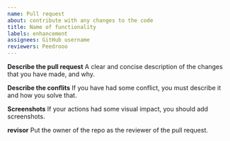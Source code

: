 ```yaml
---
name: Pull request
about: contribute with any changes to the code
title: Name of functionality 
labels: enhancement
assignees: GitHub username
reviewers: Peedrooo
---
```


**Describe the pull request**
A clear and concise description of the changes that you have made, and why.

**Describe the conflits**
If you have had some conflict, you must describe it and how you solve that.

**Screenshots** If your actions had some visual impact, you should add screenshots.

**revisor** Put the owner of the repo as the reviewer of the pull request.
